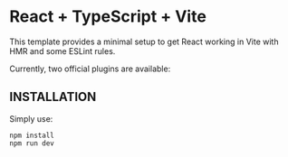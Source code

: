 # React + TypeScript + Vite

This template provides a minimal setup to get React working in Vite with HMR and some ESLint rules.

Currently, two official plugins are available:

## INSTALLATION

Simply use:

```
npm install
npm run dev
```
